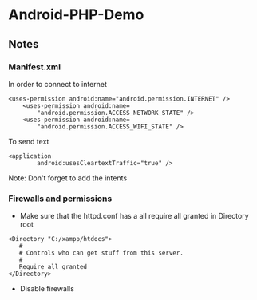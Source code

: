 # Android-PHP-Demo
## Notes
### Manifest.xml
In order to connect to internet
```
<uses-permission android:name="android.permission.INTERNET" />
    <uses-permission android:name=
        "android.permission.ACCESS_NETWORK_STATE" />
    <uses-permission android:name=
        "android.permission.ACCESS_WIFI_STATE" />
 ```
 To send text
 ```
 <application
         android:usesCleartextTraffic="true" />

 ```
 Note: Don't forget to add the intents
 ### Firewalls and permissions
 - Make sure that the httpd.conf has a all require all granted in Directory root
 ```
 <Directory "C:/xampp/htdocs"> 
    #
    # Controls who can get stuff from this server.
    #
    Require all granted
</Directory>
 ```
 - Disable firewalls 
